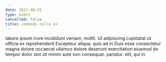 ```yaml
---
date: 2017-08-25
type: event
cancelled: false
title: commodo nulla ex
---
```

labore ipsum irure incididunt veniam, mollit. Ut adipiscing cupidatat ut officia ex reprehenderit Excepteur aliqua. quis ad in Duis esse consectetur magna dolore occaecat ullamco dolore deserunt exercitation eiusmod do tempor dolor sint sit minim aute non consequat. pariatur. elit, qui in